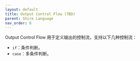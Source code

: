 ```yaml
---
layout: default
title: Output Control Flow (TBD)
parent: Shire Language
nav_order: 8
---
```


Output Control Flow 用于定义输出的控制流，支持以下几种控制流：

- `if`：条件判断。
- `case`：多条件判断。
